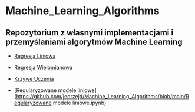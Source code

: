 # Machine_Learning_Algorithms

## Repozytorium z własnymi implementacjami i przemyślaniami algorytmów Machine Learning

- [Regresja Liniowa](https://github.com/jedrzejd/Machine_Learning_Algorithms/blob/main/Regresja%20Liniowa.ipynb)

- [Regresja Wielomianowa](https://github.com/jedrzejd/Machine_Learning_Algorithms/blob/main/Regresja%20wielomianowa.ipynb)

- [Krzywe Uczenia](https://github.com/jedrzejd/Machine_Learning_Algorithms/blob/main/Krzywe%20uczenia.ipynb)

- [Regularyzowane modele liniowe](https://github.com/jedrzejd/Machine_Learning_Algorithms/blob/main/Regularyzowane modele liniowe.ipynb)
